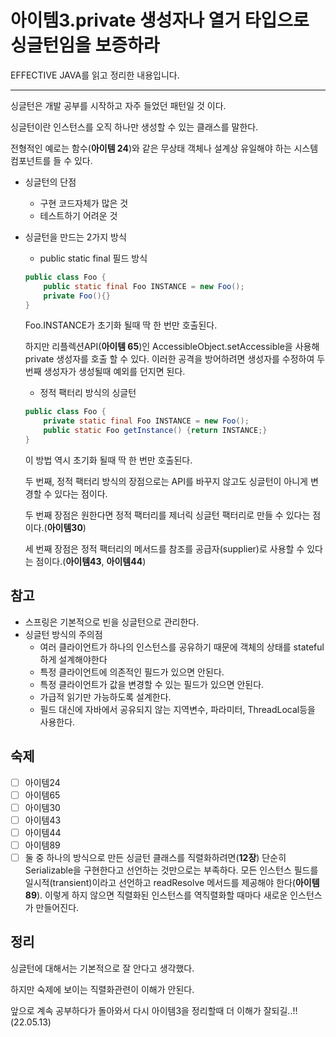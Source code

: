 # 아이템3.private 생성자나 열거 타입으로 싱글턴임을 보증하라

EFFECTIVE JAVA를 읽고 정리한 내용입니다.

---

싱글턴은 개발 공부를 시작하고 자주 들었던 패턴일 것 이다.

싱글턴이란 인스턴스를 오직 하나만 생성할 수 있는 클래스를 말한다.

전형적인 예로는 함수(**아이템 24**)와 같은 무상태 객체나 설계상 유일해야 하는 시스템 컴포넌트를 들 수 있다.

- 싱글턴의 단점
    - 구현 코드자체가 많은 것
    - 테스트하기 어려운 것

- 싱글턴을 만드는 2가지 방식
    - public static final 필드 방식
    
    ```java
    public class Foo {
    	public static final Foo INSTANCE = new Foo();
    	private Foo(){}
    }
    ```
    
    Foo.INSTANCE가 초기화 될때 딱 한 번만 호출된다.
    
    하지만 리플렉션API(**아이템 65**)인 AccessibleObject.setAccessible을 사용해 private 생성자를 호출 할 수 있다. 이러한 공격을 방어하려면 생성자를 수정하여 두 번째 생성자가 생성될때 예외를 던지면 된다.
    
    - 정적 팩터리 방식의 싱글턴
    
    ```java
    public class Foo {
    	private static final Foo INSTANCE = new Foo();
    	public static Foo getInstance() {return INSTANCE;}
    }
    ```
    
    이 방법 역시 초기화 될때 딱 한 번만 호출된다.
    
    두 번째, 정적 팩터리 방식의 장점으로는 API를 바꾸지 않고도 싱글턴이 아니게 변경할 수 있다는 점이다.
    
    두 번째 장점은 원한다면 정적 팩터리를 제너릭 싱글턴 팩터리로 만들 수 있다는 점이다.(**아이템30**)
    
    세 번째 장점은 정적 팩터리의 메서드를 참조를 공급자(supplier)로 사용할 수 있다는 점이다.(**아이템43**, **아이템44**)
    

## 참고

- 스프링은 기본적으로 빈을 싱글턴으로 관리한다.
- 싱글턴 방식의 주의점
    - 여러 클라이언트가 하나의 인스턴스를 공유하기 때문에 객체의 상태를 stateful하게 설계해야한다
    - 특정 클라이언트에 의존적인 필드가 있으면 안된다.
    - 특정 클라이언트가 값을 변경할 수 있는 필드가 있으면 안된다.
    - 가급적 읽기만 가능하도록 설계한다.
    - 필드 대신에 자바에서 공유되지 않는 지역변수, 파라미터, ThreadLocal등을 사용한다.

## 숙제

- [ ]  아이템24
- [ ]  아이템65
- [ ]  아이템30
- [ ]  아이템43
- [ ]  아이템44
- [ ]  아이템89
- [ ]  둘 중 하나의 방식으로 만든 싱글턴 클래스를 직렬화하려면(**12장**) 단순히 Serializable을 구현한다고 선언하는 것만으로는 부족하다. 모든 인스턴스 필드를 일시적(transient)이라고 선언하고 readResolve 메서드를 제공해야 한다(**아이템89**). 이렇게 하지 않으면 직렬화된 인스턴스를 역직렬화할 때마다 새로운 인스턴스가 만들어진다.

## 정리

싱글턴에 대해서는 기본적으로 잘 안다고 생각했다.

하지만 숙제에 보이는 직렬화관련이 이해가 안된다.

앞으로 계속 공부하다가 돌아와서 다시 아이템3을 정리할때 더 이해가 잘되길..!!(22.05.13)
